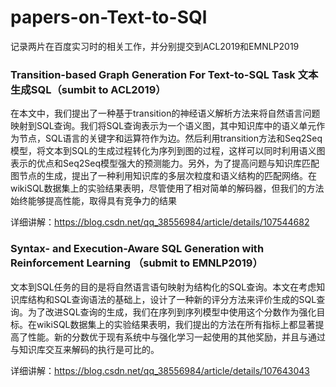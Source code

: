 # papers-on-Text-to-SQl
记录两片在百度实习时的相关工作，并分别提交到ACL2019和EMNLP2019



### Transition-based Graph Generation For Text-to-SQL Task 文本生成SQL（sumbit to ACL2019）

在本文中，我们提出了一种基于transition的神经语义解析方法来将自然语言问题映射到SQL查询。我们将SQL查询表示为一个语义图，其中知识库中的语义单元作为节点，SQL语言的关键字和运算符作为边。然后利用transition方法和Seq2Seq模型，将文本到SQL的生成过程转化为序列到图的过程，这样可以同时利用语义图表示的优点和Seq2Seq模型强大的预测能力。另外，为了提高问题与知识库匹配图节点的生成，提出了一种利用知识库的多层次粒度和语义结构的匹配网络。在wikiSQL数据集上的实验结果表明，尽管使用了相对简单的解码器，但我们的方法始终能够提高性能，取得具有竞争力的结果

详细讲解：https://blog.csdn.net/qq_38556984/article/details/107544682



### Syntax- and Execution-Aware SQL Generation with Reinforcement Learning （submit to EMNLP2019）

文本到SQL任务的目的是将自然语言语句映射为结构化的SQL查询。本文在考虑知识库结构和SQL查询语法的基础上，设计了一种新的评分方法来评价生成的SQL查询。为了改进SQL查询的生成，我们在序列到序列模型中使用这个分数作为强化目标。在wikiSQL数据集上的实验结果表明，我们提出的方法在所有指标上都显著提高了性能。新的分数优于现有系统中与强化学习一起使用的其他奖励，并且与通过与知识库交互来解码的执行是可比的。

详细讲解：https://blog.csdn.net/qq_38556984/article/details/107643043
